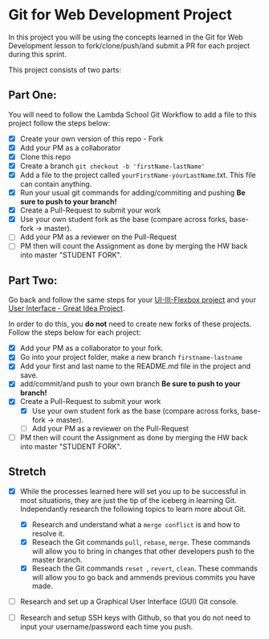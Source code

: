 # Git for Web Development Project
In this project you will be using the concepts learned in the Git for Web Development lesson to fork/clone/push/and submit a PR for each project during this sprint.

This project consists of two parts:

## Part One:
You will need to follow the Lambda School Git Workflow to add a file to this project follow the steps below:

- [x] Create your own version of this repo - Fork
- [x] Add your PM as a collaborator
- [x] Clone this repo
- [x] Create a branch `git checkout -b 'firstName-lastName'`
- [x] Add a file to the project called `yourFirstName-yourLastName`.txt. This file can contain anything.
- [x] Run your usual git commands for adding/commiting and pushing **Be sure to push to your branch!**
- [x] Create a Pull-Request to submit your work
- [x] Use your own student fork as the base (compare across forks, base-fork -> master).
- [ ] Add your PM as a reviewer on the Pull-Request
- [ ] PM then will count the Assignment as done by merging the HW back into master "STUDENT FORK".

## Part Two:
Go back and follow the same steps for your [UI-III-Flexbox project](https://github.com/LambdaSchool/UI-III-Flexbox) and your [User Interface - Great Idea Project](https://github.com/LambdaSchool/User-Interface).

In order to do this, you **do not** need to create new forks of these projects. Follow the steps below for each project:

- [x] Add your PM as a collaborator to your fork.
- [x] Go into your project folder, make a new branch `firstname-lastname`
- [x] Add your first and last name to the README.md file in the project and save.
- [x] add/commit/and push to your own branch  **Be sure to push to your branch!**
- [x] Create a Pull-Request to submit your work
  - [x] Use your own student fork as the base (compare across forks, base-fork -> master).
  - [ ] Add your PM as a reviewer on the Pull-Request
- [ ] PM then will count the Assignment as done by merging the HW back into master "STUDENT FORK".

## Stretch
- [x] While the processes learned here will set you up to be successful in most situations, they are just the tip of the iceberg in learning Git. Independantly research the following topics to learn more about Git.
  - [x] Research and understand what a `merge conflict` is and how to resolve it.
  - [x] Reseach the Git commands `pull`, `rebase`, `merge`. These commands will allow you to bring in changes that other developers push to the master branch.
  - [x] Reseach the Git commands `reset `, `revert`, `clean`. These commands will allow you to go back and ammends previous commits you have made.

- [ ] Research and set up a Graphical User Interface (GUI) Git console.

- [ ] Research and setup SSH keys with Github, so that you do not need to input your username/password each time you push.
